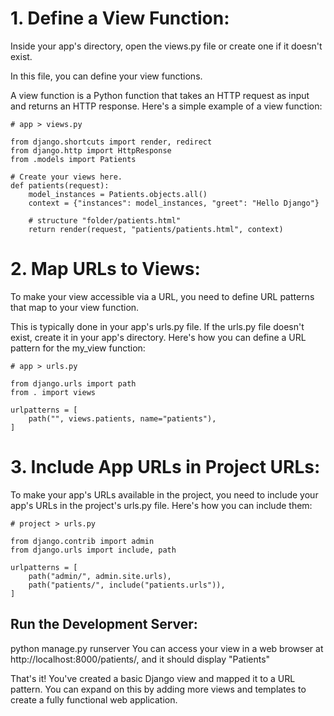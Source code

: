 
# 1. Define a View Function:

Inside your app's directory, open the views.py file or create one if it doesn't exist. 

In this file, you can define your view functions. 

A view function is a Python function that takes an HTTP request as input and returns an HTTP response. Here's a simple example of a view function:

```
# app > views.py

from django.shortcuts import render, redirect
from django.http import HttpResponse
from .models import Patients

# Create your views here.
def patients(request):
    model_instances = Patients.objects.all()
    context = {"instances": model_instances, "greet": "Hello Django"}

    # structure "folder/patients.html"
    return render(request, "patients/patients.html", context)

```

# 2. Map URLs to Views:
To make your view accessible via a URL, you need to define URL patterns that map to your view function.

This is typically done in your app's urls.py file. If the urls.py file doesn't exist, create it in your app's directory. Here's how you can define a URL pattern for the my_view function:

```
# app > urls.py

from django.urls import path
from . import views

urlpatterns = [
    path("", views.patients, name="patients"),
]
```

# 3. Include App URLs in Project URLs:
To make your app's URLs available in the project, you need to include your app's URLs in the project's urls.py file. Here's how you can include them:

```
# project > urls.py

from django.contrib import admin
from django.urls import include, path

urlpatterns = [
    path("admin/", admin.site.urls),
    path("patients/", include("patients.urls")),
]

```

## Run the Development Server:

python manage.py runserver
You can access your view in a web browser at http://localhost:8000/patients/, and it should display "Patients"

That's it! You've created a basic Django view and mapped it to a URL pattern. You can expand on this by adding more views and templates to create a fully functional web application.